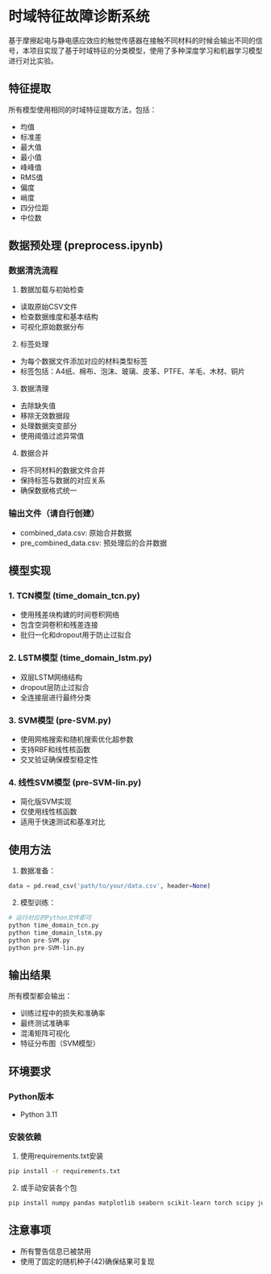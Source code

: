 # 时域特征故障诊断系统

基于摩擦起电与静电感应效应的触觉传感器在接触不同材料的时候会输出不同的信号，本项目实现了基于时域特征的分类模型，使用了多种深度学习和机器学习模型进行对比实验。

## 特征提取

所有模型使用相同的时域特征提取方法，包括：
- 均值
- 标准差
- 最大值
- 最小值
- 峰峰值
- RMS值
- 偏度
- 峭度
- 四分位距
- 中位数

## 数据预处理 (preprocess.ipynb)

### 数据清洗流程
1. 数据加载与初始检查
- 读取原始CSV文件
- 检查数据维度和基本结构
- 可视化原始数据分布

2. 标签处理
- 为每个数据文件添加对应的材料类型标签
- 标签包括：A4纸、棉布、泡沫、玻璃、皮革、PTFE、羊毛、木材、铜片

3. 数据清理
- 去除缺失值
- 移除无效数据段
- 处理数据突变部分
- 使用阈值过滤异常值

4. 数据合并
- 将不同材料的数据文件合并
- 保持标签与数据的对应关系
- 确保数据格式统一

### 输出文件（请自行创建）
- combined_data.csv: 原始合并数据
- pre_combined_data.csv: 预处理后的合并数据

## 模型实现

### 1. TCN模型 (time_domain_tcn.py)
- 使用残差块构建的时间卷积网络
- 包含空洞卷积和残差连接
- 批归一化和dropout用于防止过拟合

### 2. LSTM模型 (time_domain_lstm.py)
- 双层LSTM网络结构
- dropout层防止过拟合
- 全连接层进行最终分类

### 3. SVM模型 (pre-SVM.py)
- 使用网格搜索和随机搜索优化超参数
- 支持RBF和线性核函数
- 交叉验证确保模型稳定性

### 4. 线性SVM模型 (pre-SVM-lin.py)
- 简化版SVM实现
- 仅使用线性核函数
- 适用于快速测试和基准对比

## 使用方法

1. 数据准备：
```python
data = pd.read_csv('path/to/your/data.csv', header=None)
```

2. 模型训练：
```python
# 运行对应的Python文件即可
python time_domain_tcn.py
python time_domain_lstm.py
python pre-SVM.py
python pre-SVM-lin.py
```

## 输出结果

所有模型都会输出：
- 训练过程中的损失和准确率
- 最终测试准确率
- 混淆矩阵可视化
- 特征分布图（SVM模型）

## 环境要求

### Python版本
- Python 3.11


### 安装依赖
1. 使用requirements.txt安装
```bash
pip install -r requirements.txt
```

2. 或手动安装各个包
```bash
pip install numpy pandas matplotlib seaborn scikit-learn torch scipy jupyter
```

## 注意事项

- 所有警告信息已被禁用
- 使用了固定的随机种子(42)确保结果可复现
